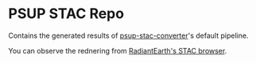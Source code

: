 # PSUP STAC Repo

Contains the generated results of [psup-stac-converter](https://github.com/pdssp/psup-stac-converter)'s default pipeline.

You can observe the rednering from [RadiantEarth's STAC browser](https://radiantearth.github.io/stac-browser/#/external/raw.githubusercontent.com/pdssp/psup-stac-repo/refs/heads/main/catalog.json).
